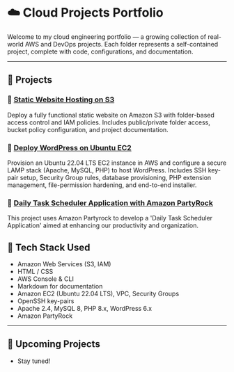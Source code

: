 # ☁️ Cloud Projects Portfolio

Welcome to my cloud engineering portfolio — a growing collection of real-world AWS and DevOps projects.
Each folder represents a self-contained project, complete with code, configurations, and documentation.

---

## 📂 Projects

### 🔹 [Static Website Hosting on S3](./s3-static-website-hosting)
Deploy a fully functional static website on Amazon S3 with folder-based access control and IAM policies. 
Includes public/private folder access, bucket policy configuration, and project documentation.

### 🚀 [Deploy WordPress on Ubuntu EC2](./wordpress-ec2)
Provision an Ubuntu 22.04 LTS EC2 instance in AWS and configure a secure LAMP stack (Apache, MySQL, PHP) to host WordPress. Includes SSH key-pair setup, Security Group rules, database provisioning, PHP extension management, file-permission hardening, and end-to-end installer.

### 📅 [Daily Task Scheduler Application with Amazon PartyRock](./partyrock-task-scheduler) 
This project uses Amazon Partyrock to develop a 'Daily Task Scheduler Application' aimed at enhancing our productivity and organization.


## 🧰 Tech Stack Used
* Amazon Web Services (S3, IAM)
* HTML / CSS
* AWS Console & CLI
* Markdown for documentation
* Amazon EC2 (Ubuntu 22.04 LTS), VPC, Security Groups
* OpenSSH key-pairs
* Apache 2.4, MySQL 8, PHP 8.x, WordPress 6.x
* Amazon PartyRock
---

## 🚧 Upcoming Projects
- Stay tuned!

